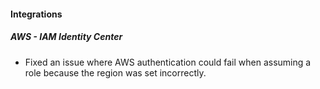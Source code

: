 
#### Integrations

##### AWS - IAM Identity Center

- Fixed an issue where AWS authentication could fail when assuming a role because the region was set incorrectly.
